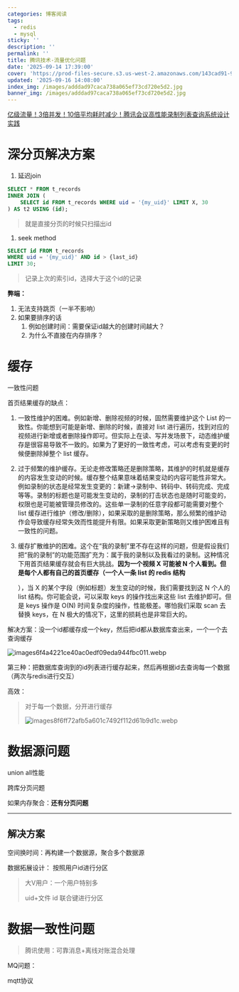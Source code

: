 ```yaml
---
categories: 博客阅读
tags:
  - redis
  - mysql
sticky: ''
description: ''
permalink: ''
title: 腾讯技术-流量优化问题
date: '2025-09-14 17:39:00'
cover: 'https://prod-files-secure.s3.us-west-2.amazonaws.com/143cad91-961b-48b0-82dc-78fbb6eb5abe/0d7c8540-9c98-4451-9fd0-cddb216a6b25/wallhaven-ly9mqp.jpg?X-Amz-Algorithm=AWS4-HMAC-SHA256&X-Amz-Content-Sha256=UNSIGNED-PAYLOAD&X-Amz-Credential=ASIAZI2LB466SVGDGEWD%2F20250919%2Fus-west-2%2Fs3%2Faws4_request&X-Amz-Date=20250919T020148Z&X-Amz-Expires=3600&X-Amz-Security-Token=IQoJb3JpZ2luX2VjEE8aCXVzLXdlc3QtMiJGMEQCICWOqKNj2tvf8tkrn8RpP3oxyqGEddsbdFqCjkgMTEgBAiA%2FPVw%2BFCX9ReERd88ACppK7lUI4slhvYOmDpmc2n9muyqIBAjI%2F%2F%2F%2F%2F%2F%2F%2F%2F%2F8BEAAaDDYzNzQyMzE4MzgwNSIM1orxCkR8XnFoUmusKtwD7wI05W1b36lSuoIwlz3yD9vICVXsmtZFzSe0wPH4aQGg2bUnKwvCOKi%2Fl61z979%2FFak250X0ea1Njvml7TgCDhsmNZq4jSQnKchOU88K0icAem%2Fs7kZbIYkpdHJWFhLRdLtOUU5Qulc6SLY%2B3fl3KjG02zuTDwn2khRgH1KajiCTr%2BK4Q3uwe4%2FSutHn8VQcaI37UjVk4UXrCG9mrGKxDUue0hqK3LvfxwFSTxnBORwjHe%2B%2BZ%2BJpI3I7%2FrOJI1fmEcWAorlWl8dVygGJ6nlmdIxoNUY576LN0BeItC0o1stgdNOyO23XUFoYaYaHF%2BO85NnROrpzIMlUgM7%2FRd2qFdqnJX0uEhfWo%2BxLW32RBx%2Bwn%2F6rheGmgVP4MGLDX1jC3ysPapwUFrx3J8uSgCyP5fNkbkdxfP5kSQSBUqH0nM1wYQ%2BvgpO%2Fp3i8wq4YzvyN8PgWizQvtZ51sin%2FJ8b1y3c%2FslGRvHQp7WGGDI1g2LNp7UuoKIMKSpMYD19tlmadewQ5NvsEr%2FjyOYyHa%2FbwB7nmLW%2BLJTi5zXxV%2BTywDvyLgj%2BM3VDAF3c3xLdRvALlNWhNEshDUMQki3wJRFuR%2FdJH6N0IFyMgmAv%2F8998lb7CwyxUH7de7HTe0vIw8qSyxgY6pgG%2FcP4C5geOdrNMDQZaz7%2ByXrjXDe7purF%2FCar3kN00JfOrhIGK%2FDzfLEQL2nkmTwNYwKr9vBoCQXFfQneNkEW6FhSqqh7qYHmXd4PXGmuTT8MSjg3COcQ9FSHANirsfHRMV3kHQQJp%2FA0AREJ%2Fq9sviAcMjRFY40G558%2ByC5W7ekRcHlqIKjg4wHm%2BQfTWv9ZXA%2Ft4vqlkQBkXW%2F8PZcgUcx%2F6vjQz&X-Amz-Signature=e4a401f8fe87182ba07482f28d230e14e951094b624a708ec884aceb765c063f&X-Amz-SignedHeaders=host&x-amz-checksum-mode=ENABLED&x-id=GetObject'
updated: '2025-09-16 14:08:00'
index_img: /images/adddad97caca738a065ef73cd720e5d2.jpg
banner_img: /images/adddad97caca738a065ef73cd720e5d2.jpg
---
```


[亿级流量！3倍并发！10倍平均耗时减少！腾讯会议高性能录制列表查询系统设计实践](https://mp.weixin.qq.com/s/DQ6juZBexn3IY_ZaI1x0DQ)


# 深分页解决方案

1. 延迟join

```sql
SELECT * FROM t_records
INNER JOIN (
    SELECT id FROM t_records WHERE uid = '{my_uid}' LIMIT X, 30
) AS t2 USING (id);
```

> 就是直接分页的时候只扫描出id
1. seek method

```sql
SELECT id FROM t_records
WHERE uid = '{my_uid}' AND id > {last_id}
LIMIT 30;
```

> 记录上次的索引id，选择大于这个id的记录

**弊端：**

1. 无法支持跳页（一半不影响）
2. 如果要排序的话
    1. 例如创建时间：需要保证id越大的创建时间越大？
    2. 为什么不直接在内存排序？

# 缓存


一致性问题


首页结果缓存的缺点：

1. 一致性维护的困难。例如新增、删除视频的时候，固然需要维护这个 List 的一致性。你能想到可能是新增、删除的时候，直接对 list 进行遍历，找到对应的视频进行新增或者删除操作即可。但实际上在读、写并发场景下，动态维护缓存是很容易导致不一致的。如果为了更好的一致性考虑，可以考虑有变更的时候便删除掉整个 list 缓存。
2. 过于频繁的维护缓存。无论走修改策略还是删除策略，其维护的时机就是缓存的内容发生变动的时候。缓存整个结果意味着结果变动的内容可能性非常大。例如录制的状态是经常发生变更的：新建->录制中、转码中、转码完成、完成等等。录制的标题也是可能发生变动的，录制的打击状态也是随时可能变的，权限也是可能被管理员修改的。这些单一录制的任意字段都可能需要对整个 list 缓存进行维护（修改/删除），如果采取的是删除策略，那么频繁的维护动作会导致缓存经常失效而性能提升有限。如果采取更新策略则又维护困难且有一致性的问题。
3. 缓存扩散维护的困难。这个在“我的录制”里不存在这样的问题，但是假设我们把“我的录制”的功能范围扩充为：属于我的录制以及我看过的录制。这种情况下用首页结果缓存就会有巨大挑战。**因为一个视频 X 可能被 N 个人看到。但是每个人都有自己的首页缓存（一个人一条 list 的 redis 结构**

    ），当 X 的某个字段（例如标题）发生变动的时候，我们需要找到这 N 个人的 list 结构。你可能会说，可以采取 keys 的操作找出来这些 list 去维护即可。但是 keys 操作是 O(N) 时间复杂度的操作，性能极差。哪怕我们采取 scan 去替换 keys，在 N 极大的情况下，这里的损耗也是非常巨大的。


解决方案：没一个id都缓存成一个key，然后把id都从数据库查出来，一个一个去查询缓存


![images6f4a4221ce40ac0edf09eda944fbc011.webp](/images/0e36309ec62ecc97df01afd53fb5fb4d.webp)


第三种：把数据库查询到的id列表进行缓存起来，然后再根据id去查询每一个数据（两次与redis进行交互）


高效：

> 对于每一个数据，分开进行缓存
>
> ![images8f6ff72afb5a601c7492f112d61b9d1c.webp](/images/97319de15a803ece8bfc8f0e9ccb87f0.webp)
>
>

# 数据源问题


union all性能


跨库分页问题


如果内存聚合：**还有分页问题**


---


## 解决方案


空间换时间：再构建一个数据源，聚合多个数据源


数据拓展设计： 按照用户id进行分区

> 大V用户：一个用户特别多
>
> uid+文件 id 联合键进行分区
>
>

# 数据一致性问题

> 腾讯使用：可靠消息+离线对账混合处理

MQ问题：


mqtt协议

